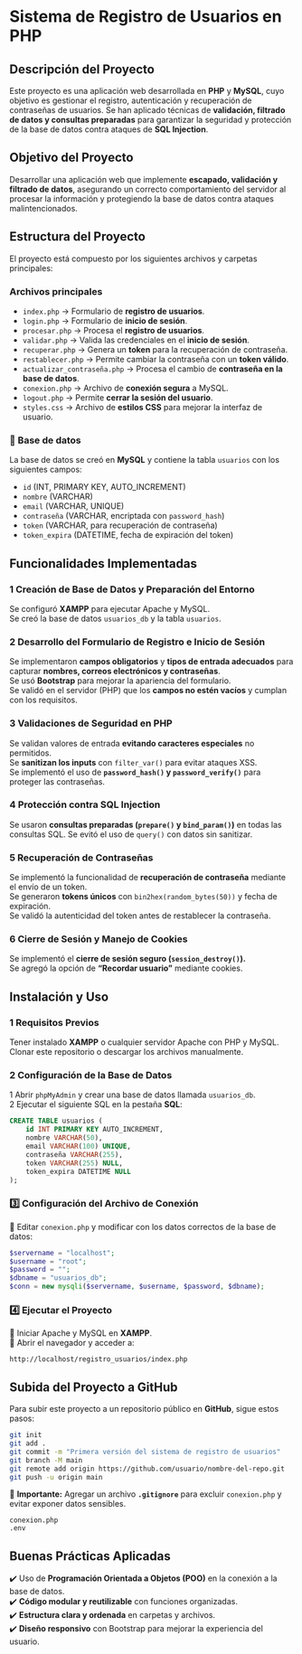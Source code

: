 # Sistema de Registro de Usuarios en PHP

## Descripción del Proyecto

Este proyecto es una aplicación web desarrollada en **PHP** y **MySQL**, cuyo objetivo es gestionar el registro, autenticación y recuperación de contraseñas de usuarios. Se han aplicado técnicas de **validación, filtrado de datos y consultas preparadas** para garantizar la seguridad y protección de la base de datos contra ataques de **SQL Injection**.

## Objetivo del Proyecto

Desarrollar una aplicación web que implemente **escapado, validación y filtrado de datos**, asegurando un correcto comportamiento del servidor al procesar la información y protegiendo la base de datos contra ataques malintencionados.

## Estructura del Proyecto

El proyecto está compuesto por los siguientes archivos y carpetas principales:

### **Archivos principales**

- `index.php` → Formulario de **registro de usuarios**.
- `login.php` → Formulario de **inicio de sesión**.
- `procesar.php` → Procesa el **registro de usuarios**.
- `validar.php` → Valida las credenciales en el **inicio de sesión**.
- `recuperar.php` → Genera un **token** para la recuperación de contraseña.
- `restablecer.php` → Permite cambiar la contraseña con un **token válido**.
- `actualizar_contraseña.php` → Procesa el cambio de **contraseña en la base de datos**.
- `conexion.php` → Archivo de **conexión segura** a MySQL.
- `logout.php` → Permite **cerrar la sesión del usuario**.
- `styles.css` → Archivo de **estilos CSS** para mejorar la interfaz de usuario.

### **📂 Base de datos**

La base de datos se creó en **MySQL** y contiene la tabla `usuarios` con los siguientes campos:

- `id` (INT, PRIMARY KEY, AUTO_INCREMENT)
- `nombre` (VARCHAR)
- `email` (VARCHAR, UNIQUE)
- `contraseña` (VARCHAR, encriptada con `password_hash`)
- `token` (VARCHAR, para recuperación de contraseña)
- `token_expira` (DATETIME, fecha de expiración del token)

## **Funcionalidades Implementadas**

### **1️ Creación de Base de Datos y Preparación del Entorno**

Se configuró **XAMPP** para ejecutar Apache y MySQL.  
Se creó la base de datos `usuarios_db` y la tabla `usuarios`.

### **2️ Desarrollo del Formulario de Registro e Inicio de Sesión**

Se implementaron **campos obligatorios** y **tipos de entrada adecuados** para capturar **nombres, correos electrónicos y contraseñas**.  
Se usó **Bootstrap** para mejorar la apariencia del formulario.  
Se validó en el servidor (PHP) que los **campos no estén vacíos** y cumplan con los requisitos.

### **3️ Validaciones de Seguridad en PHP**

Se validan valores de entrada **evitando caracteres especiales** no permitidos.  
 Se **sanitizan los inputs** con `filter_var()` para evitar ataques XSS.  
 Se implementó el uso de **`password_hash()` y `password_verify()`** para proteger las contraseñas.

### **4️ Protección contra SQL Injection**

Se usaron **consultas preparadas (`prepare()` y `bind_param()`)** en todas las consultas SQL.
Se evitó el uso de `query()` con datos sin sanitizar.

### **5️ Recuperación de Contraseñas**

Se implementó la funcionalidad de **recuperación de contraseña** mediante el envío de un token.  
 Se generaron **tokens únicos** con `bin2hex(random_bytes(50))` y fecha de expiración.  
 Se validó la autenticidad del token antes de restablecer la contraseña.

### **6️ Cierre de Sesión y Manejo de Cookies**

Se implementó el **cierre de sesión seguro (`session_destroy()`).**  
 Se agregó la opción de **“Recordar usuario”** mediante cookies.

## Instalación y Uso

### **1️ Requisitos Previos**

Tener instalado **XAMPP** o cualquier servidor Apache con PHP y MySQL.  
Clonar este repositorio o descargar los archivos manualmente.

### **2️ Configuración de la Base de Datos**

1️ Abrir `phpMyAdmin` y crear una base de datos llamada `usuarios_db`.  
2️ Ejecutar el siguiente SQL en la pestaña **SQL**:

```sql
CREATE TABLE usuarios (
    id INT PRIMARY KEY AUTO_INCREMENT,
    nombre VARCHAR(50),
    email VARCHAR(100) UNIQUE,
    contraseña VARCHAR(255),
    token VARCHAR(255) NULL,
    token_expira DATETIME NULL
);
```

### **3️⃣ Configuración del Archivo de Conexión**

🔹 Editar `conexion.php` y modificar con los datos correctos de la base de datos:

```php
$servername = "localhost";
$username = "root";
$password = "";
$dbname = "usuarios_db";
$conn = new mysqli($servername, $username, $password, $dbname);
```

### **4️⃣ Ejecutar el Proyecto**

🔹 Iniciar Apache y MySQL en **XAMPP**.  
🔹 Abrir el navegador y acceder a:

```
http://localhost/registro_usuarios/index.php
```

## Subida del Proyecto a GitHub

Para subir este proyecto a un repositorio público en **GitHub**, sigue estos pasos:

```bash
git init
git add .
git commit -m "Primera versión del sistema de registro de usuarios"
git branch -M main
git remote add origin https://github.com/usuario/nombre-del-repo.git
git push -u origin main
```

🔹 **Importante:** Agregar un archivo **`.gitignore`** para excluir `conexion.php` y evitar exponer datos sensibles.

```plaintext
conexion.php
.env
```

## Buenas Prácticas Aplicadas

✔️ Uso de **Programación Orientada a Objetos (POO)** en la conexión a la base de datos.  
✔️ **Código modular y reutilizable** con funciones organizadas.  
✔️ **Estructura clara y ordenada** en carpetas y archivos.  
✔️ **Diseño responsivo** con Bootstrap para mejorar la experiencia del usuario.
